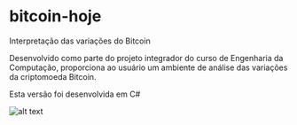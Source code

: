 # bitcoin-hoje
Interpretação das variações do Bitcoin

Desenvolvido como parte do projeto integrador do curso de Engenharia da Computação, proporciona ao usuário um ambiente de análise das variações da criptomoeda Bitcoin.

Esta versão foi desenvolvida em C#

![alt text](https://github.com/guihensanfer/bitcoin-hoje-c-sharp/btcHjPrint.png)
